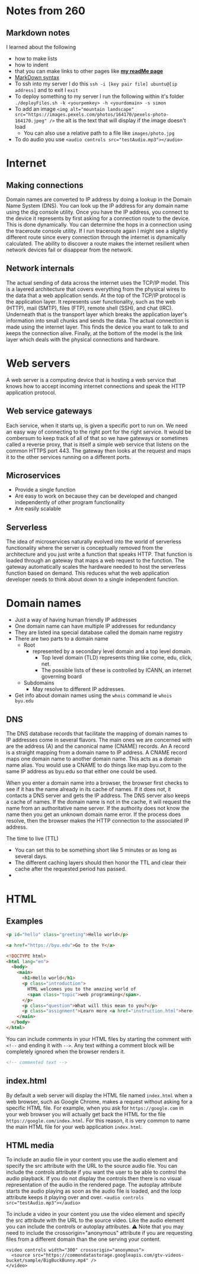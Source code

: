 # Notes from 260
## Markdown notes
  I learned about the following
  + how to make lists
  + how to indent
  + that you can make links to other pages like **[my readMe page](/README.md)**
  + [MarkDown syntax](https://docs.github.com/en/get-started/writing-on-github/getting-started-with-writing-and-formatting-on-github/basic-writing-and-formatting-syntax#relative-links)
  + To ssh into my server I do this `ssh -i [key pair file] ubuntu@[ip address]` and to exit I `exit`
  + To deploy something to my server I run the following within it's folder `./deployFiles.sh -k <yourpemkey> -h <yourdomain> -s simon`
  + To add an image `<img alt="mountain landscape" src="https://images.pexels.com/photos/164170/pexels-photo-164170.jpeg" />` the alt is the text that will display if the image doesn't load
    + You can also use a relative path to a file like `images/photo.jpg`
  + To do audio you use `<audio controls src="testAudio.mp3"></audio>` 

# Internet
## Making connections
Domain names are converted to IP address by doing a lookup in the Domain Name System (DNS). You can look up the IP address for any domain name using the dig console utility.
Once you have the IP address, you connect to the device it represents by first asking for a connection route to the device. This is done dynamically. You can determine the hops in a connection using the traceroute console utility. If I run traceroute again I might see a slightly different route since every connection through the internet is dynamically calculated. The ability to discover a route makes the internet resilient when network devices fail or disappear from the network.

## Network internals
The actual sending of data across the internet uses the TCP/IP model. This is a layered architecture that covers everything from the physical wires to the data that a web application sends. At the top of the TCP/IP protocol is the application layer. It represents user functionality, such as the web (HTTP), mail (SMTP), files (FTP), remote shell (SSH), and chat (IRC). Underneath that is the transport layer which breaks the application layer's information into small chunks and sends the data. The actual connection is made using the internet layer. This finds the device you want to talk to and keeps the connection alive. Finally, at the bottom of the model is the link layer which deals with the physical connections and hardware.

# Web servers
A web server is a computing device that is hosting a web service that knows how to accept incoming internet connections and speak the HTTP application protocol.

## Web service gateways
Each service, when it starts up, is given a specific port to run on. We need an easy way of connecting to the right port for the right service. It would be combersum to keep track of all of that so we have gateways or sometimes called a reverse proxy, that is itself a simple web service that listens on the common HTTPS port 443. The gateway then looks at the request and maps it to the other services running on a different ports.

## Microservices 
  + Provide a single function
  + Are easy to work on because they can be developed and changed independently of other program functionality
  + Are easily scalable

## Serverless
The idea of microservices naturally evolved into the world of serverless functionality where the server is conceptually removed from the architecture and you just write a function that speaks HTTP. That function is loaded through an gateway that maps a web request to the function. The gateway automatically scales the hardware needed to host the serverless function based on demand. This reduces what the web application developer needs to think about down to a single independent function.

# Domain names
+ Just a way of having human friendly IP addresses
+ One domain name can have multiple IP addresses for redundancy
+ They are listed ina  special database called the domain name registry
+ There are two parts to a domain name
   + Root
     + represented by a secondary level domain and a top level domain.
       + Top level domain (TLD) represents thing like come, edu, click, net.
       + The possible lists of these is controlled by ICANN, an internet governing board
  + Subdomains
    + May resolve to different IP addresses.
+ Get info about domain names using the `whois` command ie `whois byu.edu`

## DNS
The DNS database records that facilitate the mapping of domain names to IP addresses come in several flavors. The main ones we are concerned with are the address (A) and the canonical name (CNAME) records. An A record is a straight mapping from a domain name to IP address. A CNAME record maps one domain name to another domain name. This acts as a domain name alias. You would use a CNAME to do things like map byu.com to the same IP address as byu.edu so that either one could be used.

When you enter a domain name into a browser, the browser first checks to see if it has the name already in its cache of names. If it does not, it contacts a DNS server and gets the IP address. The DNS server also keeps a cache of names. If the domain name is not in the cache, it will request the name from an authoritative name server. If the authority does not know the name then you get an unknown domain name error. If the process does resolve, then the browser makes the HTTP connection to the associated IP address.

The time to live (TTL)
+ You can set this to be something short like 5 minutes or as long as several days.
+ The different caching layers should then honor the TTL and clear their cache after the requested period has passed.
+ 

# HTML
## Examples
```html
<p id="hello" class="greeting">Hello world</p>
```
```html
<a href="https://byu.edu">Go to the Y</a>
```
```html
<!DOCTYPE html>
<html lang="en">
  <body>
    <main>
      <h1>Hello world</h1>
      <p class="introduction">
        HTML welcomes you to the amazing world of
        <span class="topic">web programming</span>.
      </p>
      <p class="question">What will this mean to you?</p>
      <p class="assignment">Learn more <a href="instruction.html">here</a>.</p>
    </main>
  </body>
</html>
```

You can include comments in your HTML files by starting the comment with `<!--` and ending it with `-->`. Any text withing a comment block will be completely ignored when the browser renders it.

```html
<!-- commented text -->
```

## index.html

By default a web server will display the HTML file named `index.html` when a web browser, such as Google Chrome, makes a request without asking for a specific HTML file. For example, when you ask for `https://google.com` in your web browser you will actually get back the HTML for the file `https://google.com/index.html`. For this reason, it is very common to name the main HTML file for your web application `index.html`.

## HTML media
To include an audio file in your content you use the audio element and specify the src attribute with the URL to the source audio file. You can include the controls attribute if you want the user to be able to control the audio playback. If you do not display the controls then there is no visual representation of the audio in the rendered page. The autoplay attribute starts the audio playing as soon as the audio file is loaded, and the loop attribute keeps it playing over and over. `<audio controls src="testAudio.mp3"></audio>`

To include a video in your content you use the video element and specify the src attribute with the URL to the source video. Like the audio element you can include the controls or autoplay attributes.
⚠ Note that you may need to include the crossorigin="anonymous" attribute if you are requesting files from a different domain than the one serving your content. 
```
<video controls width="300" crossorigin="anonymous">
  <source src="https://commondatastorage.googleapis.com/gtv-videos-bucket/sample/BigBuckBunny.mp4" />
</video>
```
